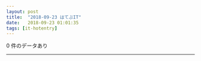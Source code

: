 ```yaml
---
layout: post
title:  "2018-09-23 はてぶIT"
date:   2018-09-23 01:01:35
tags: [it-hotentry]
---
```

0 件のデータあり

<hr>
